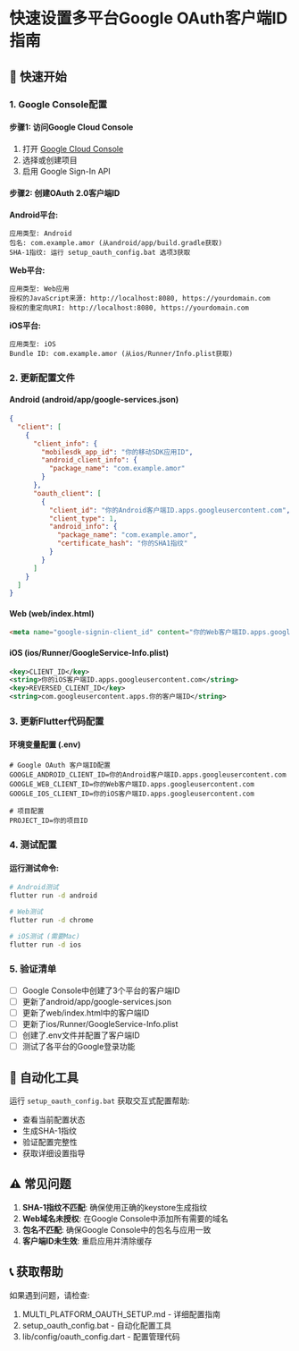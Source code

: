 # 快速设置多平台Google OAuth客户端ID指南

## 🚀 快速开始

### 1. Google Console配置

#### 步骤1: 访问Google Cloud Console
1. 打开 [Google Cloud Console](https://console.cloud.google.com/)
2. 选择或创建项目
3. 启用 Google Sign-In API

#### 步骤2: 创建OAuth 2.0客户端ID

**Android平台:**
```
应用类型: Android
包名: com.example.amor (从android/app/build.gradle获取)
SHA-1指纹: 运行 setup_oauth_config.bat 选项3获取
```

**Web平台:**
```
应用类型: Web应用
授权的JavaScript来源: http://localhost:8080, https://yourdomain.com
授权的重定向URI: http://localhost:8080, https://yourdomain.com
```

**iOS平台:**
```
应用类型: iOS
Bundle ID: com.example.amor (从ios/Runner/Info.plist获取)
```

### 2. 更新配置文件

#### Android (android/app/google-services.json)
```json
{
  "client": [
    {
      "client_info": {
        "mobilesdk_app_id": "你的移动SDK应用ID",
        "android_client_info": {
          "package_name": "com.example.amor"
        }
      },
      "oauth_client": [
        {
          "client_id": "你的Android客户端ID.apps.googleusercontent.com",
          "client_type": 1,
          "android_info": {
            "package_name": "com.example.amor",
            "certificate_hash": "你的SHA1指纹"
          }
        }
      ]
    }
  ]
}
```

#### Web (web/index.html)
```html
<meta name="google-signin-client_id" content="你的Web客户端ID.apps.googleusercontent.com">
```

#### iOS (ios/Runner/GoogleService-Info.plist)
```xml
<key>CLIENT_ID</key>
<string>你的iOS客户端ID.apps.googleusercontent.com</string>
<key>REVERSED_CLIENT_ID</key>
<string>com.googleusercontent.apps.你的客户端ID</string>
```

### 3. 更新Flutter代码配置

#### 环境变量配置 (.env)
```env
# Google OAuth 客户端ID配置
GOOGLE_ANDROID_CLIENT_ID=你的Android客户端ID.apps.googleusercontent.com
GOOGLE_WEB_CLIENT_ID=你的Web客户端ID.apps.googleusercontent.com
GOOGLE_IOS_CLIENT_ID=你的iOS客户端ID.apps.googleusercontent.com

# 项目配置
PROJECT_ID=你的项目ID
```

### 4. 测试配置

#### 运行测试命令:
```bash
# Android测试
flutter run -d android

# Web测试
flutter run -d chrome

# iOS测试 (需要Mac)
flutter run -d ios
```

### 5. 验证清单

- [ ] Google Console中创建了3个平台的客户端ID
- [ ] 更新了android/app/google-services.json
- [ ] 更新了web/index.html中的客户端ID
- [ ] 更新了ios/Runner/GoogleService-Info.plist
- [ ] 创建了.env文件并配置了客户端ID
- [ ] 测试了各平台的Google登录功能

## 🔧 自动化工具

运行 `setup_oauth_config.bat` 获取交互式配置帮助:
- 查看当前配置状态
- 生成SHA-1指纹
- 验证配置完整性
- 获取详细设置指导

## ⚠️ 常见问题

1. **SHA-1指纹不匹配**: 确保使用正确的keystore生成指纹
2. **Web域名未授权**: 在Google Console中添加所有需要的域名
3. **包名不匹配**: 确保Google Console中的包名与应用一致
4. **客户端ID未生效**: 重启应用并清除缓存

## 📞 获取帮助

如果遇到问题，请检查:
1. MULTI_PLATFORM_OAUTH_SETUP.md - 详细配置指南
2. setup_oauth_config.bat - 自动化配置工具
3. lib/config/oauth_config.dart - 配置管理代码